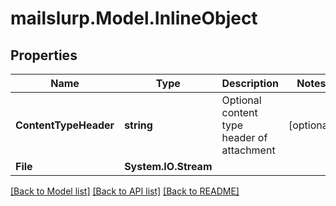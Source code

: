 # mailslurp.Model.InlineObject
## Properties

Name | Type | Description | Notes
------------ | ------------- | ------------- | -------------
**ContentTypeHeader** | **string** | Optional content type header of attachment | [optional] 
**File** | **System.IO.Stream** |  | 

[[Back to Model list]](../README#documentation-for-models) [[Back to API list]](../README#documentation-for-api-endpoints) [[Back to README]](../README)

